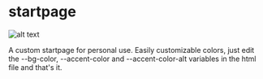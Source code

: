 # startpage

![alt text](https://github.com/kazakazan/startpage/blob/master/img/image.png?raw=true)

A custom startpage for personal use.
Easily customizable colors, just edit the --bg-color, --accent-color and --accent-color-alt variables in the html file and that's it.